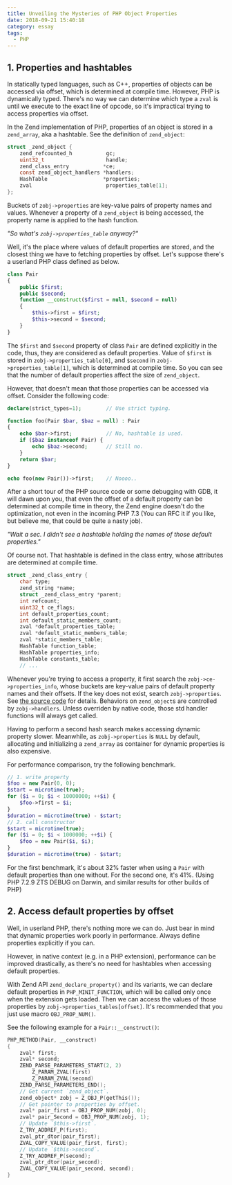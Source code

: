 ```yaml
---
title: Unveiling the Mysteries of PHP Object Properties
date: 2018-09-21 15:40:18
category: essay
tags:
  - PHP
---
```


## 1. Properties and hashtables

In statically typed languages, such as C++, properties of objects can be accessed via offset, which is determined at compile time. However, PHP is dynamically typed. There's no way we can determine which type a `zval` is until we execute to the exact line of opcode, so it's impractical trying to access properties via offset.

In the Zend implementation of PHP, properties of an object is stored in a `zend_array`, aka a hashtable. See the definition of `zend_object`:

```C
struct _zend_object {
    zend_refcounted_h           gc;
    uint32_t                    handle;
    zend_class_entry           *ce;
    const zend_object_handlers *handlers;
    HashTable                  *properties;
    zval                        properties_table[1];
};
```

Buckets of `zobj->properties` are key-value pairs of property names and values. Whenever a property of a `zend_object` is being accessed, the property name is applied to the hash function.

*"So what's `zobj->properties_table` anyway?"*

Well, it's the place where values of default properties are stored, and the closest thing we have to fetching properties by offset. Let's suppose there's a userland PHP class defined as below.

```PHP
class Pair
{
    public $first;
    public $second;
    function __construct($first = null, $second = null)
    {
        $this->first = $first;
        $this->second = $second;
    }
}
```

The `$first` and `$second` property of class `Pair` are defined explicitly in the code, thus, they are considered as default properties. Value of `$first` is stored in `zobj->properties_table[0]`, and `$second` in `zobj->properties_table[1]`, which is determined at compile time. So you can see that the number of default properties affect the size of `zend_object`.

However, that doesn't mean that those properties can be accessed via offset. Consider the following code:

```PHP
declare(strict_types=1);        // Use strict typing.

function foo(Pair $bar, $baz = null) : Pair
{
    echo $bar->first;           // No, hashtable is used.
    if ($baz instanceof Pair) {
        echo $baz->second;      // Still no.
    }
    return $bar;
}

echo foo(new Pair())->first;    // Noooo..
```

After a short tour of the PHP source code or some debugging with GDB, it will dawn upon you, that even the offset of a default property can be determined at compile time in theory, the Zend engine doesn't do the optimization, not even in the incoming PHP 7.3 (You can RFC it if you like, but believe me, that could be quite a nasty job).

*"Wait a sec. I didn't see a hashtable holding the names of those default properties."*

Of course not. That hashtable is defined in the class entry, whose attributes are determined at compile time.

```C
struct _zend_class_entry {
    char type;
    zend_string *name;
    struct _zend_class_entry *parent;
    int refcount;
    uint32_t ce_flags;
    int default_properties_count;
    int default_static_members_count;
    zval *default_properties_table;
    zval *default_static_members_table;
    zval *static_members_table;
    HashTable function_table;
    HashTable properties_info;
    HashTable constants_table;
    // ...
```

Whenever you're trying to access a property, it first search the `zobj->ce->properties_info`, whose buckets are key-value pairs of default property names and their offsets. If the key does not exist, search `zobj->properties`. See [the source code](https://github.com/php/php-src/blob/php-7.2.9/Zend/zend_object_handlers.c) for details. Behaviors on `zend_object`s are controlled by `zobj->handlers`. Unless overriden by native code, those std handler functions will always get called.

Having to perform a second hash search makes accessing dynamic property slower. Meanwhile, as `zobj->properties` is `NULL` by default, allocating and initializing a `zend_array` as container for dynamic properties is also expensive.

For performance comparison, try the following benchmark.

```PHP
// 1. write property
$foo = new Pair(0, 0);
$start = microtime(true);
for ($i = 0; $i < 10000000; ++$i) {
    $foo->first = $i;
}
$duration = microtime(true) - $start;
// 2. call constructor
$start = microtime(true);
for ($i = 0; $i < 1000000; ++$i) {
    $foo = new Pair($i, $i);
}
$duration = microtime(true) - $start;
```

For the first benchmark, it's about 32% faster when using a `Pair` with default properties than one without. For the second one, it's 41%. (Using PHP 7.2.9 ZTS DEBUG on Darwin, and similar results for other builds of PHP)

## 2. Access default properties by offset

Well, in userland PHP, there's nothing more we can do. Just bear in mind that dynamic properties work poorly in performance. Always define properties explicitly if you can.

However, in native context (e.g. in a PHP extension), performance can be improved drastically, as there's no need for hashtables when accessing default properties.

With Zend API `zend_declare_property()` and its variants, we can declare default properties in `PHP_MINIT_FUNCTION`, which will be called only once when the extension gets loaded. Then we can access the values of those properties by `zobj->properties_tables[offset]`. It's recommended that you just use  macro `OBJ_PROP_NUM()`.

See the following example for a `Pair::__construct()`:

```C
PHP_METHOD(Pair, __construct)
{
    zval* first;
    zval* second;
    ZEND_PARSE_PARAMETERS_START(2, 2)
        Z_PARAM_ZVAL(first)
        Z_PARAM_ZVAL(second)
    ZEND_PARSE_PARAMETERS_END();
    // Get current `zend_object`.
    zend_object* zobj = Z_OBJ_P(getThis());
    // Get pointer to properties by offset.
    zval* pair_first = OBJ_PROP_NUM(zobj, 0);
    zval* pair_Second = OBJ_PROP_NUM(zobj, 1);
    // Update `$this->first`.
    Z_TRY_ADDREF_P(first);
    zval_ptr_dtor(pair_first);
    ZVAL_COPY_VALUE(pair_first, first);
    // Update `$this->second`.
    Z_TRY_ADDREF_P(second);
    zval_ptr_dtor(pair_second);
    ZVAL_COPY_VALUE(pair_second, second);
}
```

